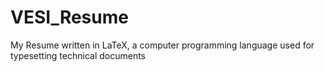# VESI_Resume
My Resume written in LaTeX, a computer programming language used for typesetting technical documents
